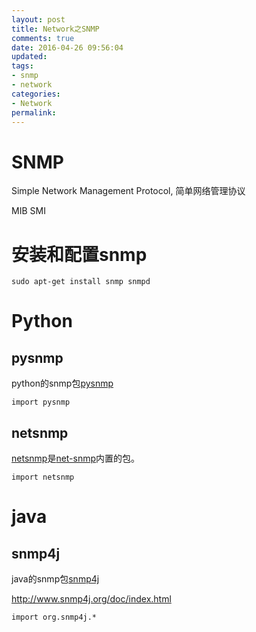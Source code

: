 ```yaml
---
layout: post
title: Network之SNMP
comments: true
date: 2016-04-26 09:56:04
updated:
tags:
- snmp
- network
categories:
- Network
permalink:
---
```


# SNMP

Simple Network Management Protocol, 简单网络管理协议

MIB
SMI

# 安装和配置snmp

    sudo apt-get install snmp snmpd

# Python

## pysnmp

python的snmp包[pysnmp](https://github.com/etingof/pysnmp)

    import pysnmp

## netsnmp

[netsnmp](http://net-snmp.sourceforge.net/wiki/index.php/Python_Bindings)是[net-snmp](http://www.net-snmp.org/)内置的包。

    import netsnmp

# java

## snmp4j

java的snmp包[snmp4j](http://www.snmp4j.org/)

<http://www.snmp4j.org/doc/index.html>

    import org.snmp4j.*
